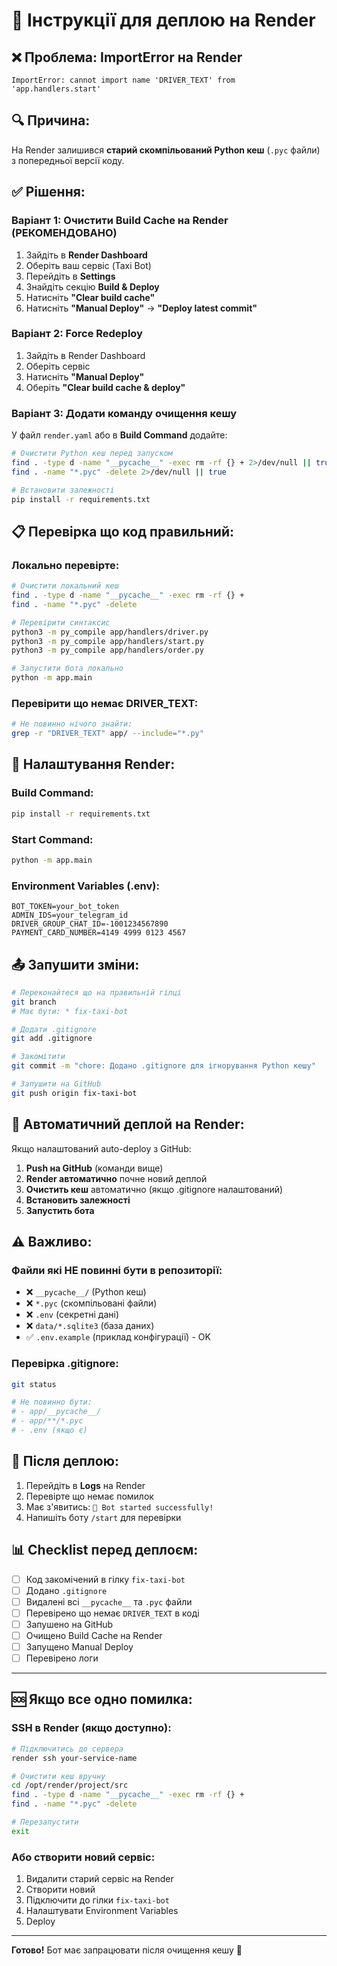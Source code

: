 # 🚀 Інструкції для деплою на Render

## ❌ Проблема: ImportError на Render

```
ImportError: cannot import name 'DRIVER_TEXT' from 'app.handlers.start'
```

## 🔍 Причина:

На Render залишився **старий скомпільований Python кеш** (`.pyc` файли) з попередньої версії коду.

## ✅ Рішення:

### Варіант 1: Очистити Build Cache на Render (РЕКОМЕНДОВАНО)

1. Зайдіть в **Render Dashboard**
2. Оберіть ваш сервіс (Taxi Bot)
3. Перейдіть в **Settings**
4. Знайдіть секцію **Build & Deploy**
5. Натисніть **"Clear build cache"**
6. Натисніть **"Manual Deploy"** → **"Deploy latest commit"**

### Варіант 2: Force Redeploy

1. Зайдіть в Render Dashboard
2. Оберіть сервіс
3. Натисніть **"Manual Deploy"**
4. Оберіть **"Clear build cache & deploy"**

### Варіант 3: Додати команду очищення кешу

У файл `render.yaml` або в **Build Command** додайте:

```bash
# Очистити Python кеш перед запуском
find . -type d -name "__pycache__" -exec rm -rf {} + 2>/dev/null || true
find . -name "*.pyc" -delete 2>/dev/null || true

# Встановити залежності
pip install -r requirements.txt
```

## 📋 Перевірка що код правильний:

### Локально перевірте:

```bash
# Очистити локальний кеш
find . -type d -name "__pycache__" -exec rm -rf {} +
find . -name "*.pyc" -delete

# Перевірити синтаксис
python3 -m py_compile app/handlers/driver.py
python3 -m py_compile app/handlers/start.py
python3 -m py_compile app/handlers/order.py

# Запустити бота локально
python -m app.main
```

### Перевірити що немає DRIVER_TEXT:

```bash
# Не повинно нічого знайти:
grep -r "DRIVER_TEXT" app/ --include="*.py"
```

## 🔧 Налаштування Render:

### Build Command:
```bash
pip install -r requirements.txt
```

### Start Command:
```bash
python -m app.main
```

### Environment Variables (.env):
```env
BOT_TOKEN=your_bot_token
ADMIN_IDS=your_telegram_id
DRIVER_GROUP_CHAT_ID=-1001234567890
PAYMENT_CARD_NUMBER=4149 4999 0123 4567
```

## 📤 Запушити зміни:

```bash
# Переконайтеся що на правильній гілці
git branch
# Має бути: * fix-taxi-bot

# Додати .gitignore
git add .gitignore

# Закомітити
git commit -m "chore: Додано .gitignore для ігнорування Python кешу"

# Запушити на GitHub
git push origin fix-taxi-bot
```

## 🔄 Автоматичний деплой на Render:

Якщо налаштований auto-deploy з GitHub:

1. **Push на GitHub** (команди вище)
2. **Render автоматично** почне новий деплой
3. **Очистить кеш** автоматично (якщо .gitignore налаштований)
4. **Встановить залежності**
5. **Запустить бота**

## ⚠️ Важливо:

### Файли які НЕ повинні бути в репозиторії:

- ❌ `__pycache__/` (Python кеш)
- ❌ `*.pyc` (скомпільовані файли)
- ❌ `.env` (секретні дані)
- ❌ `data/*.sqlite3` (база даних)
- ✅ `.env.example` (приклад конфігурації) - OK

### Перевірка .gitignore:

```bash
git status

# Не повинно бути:
# - app/__pycache__/
# - app/**/*.pyc
# - .env (якщо є)
```

## 🎯 Після деплою:

1. Перейдіть в **Logs** на Render
2. Перевірте що немає помилок
3. Має з'явитись: `🚀 Bot started successfully!`
4. Напишіть боту `/start` для перевірки

## 📊 Checklist перед деплоєм:

- [ ] Код закомічений в гілку `fix-taxi-bot`
- [ ] Додано `.gitignore`
- [ ] Видалені всі `__pycache__` та `.pyc` файли
- [ ] Перевірено що немає `DRIVER_TEXT` в коді
- [ ] Запушено на GitHub
- [ ] Очищено Build Cache на Render
- [ ] Запущено Manual Deploy
- [ ] Перевірено логи

---

## 🆘 Якщо все одно помилка:

### SSH в Render (якщо доступно):

```bash
# Підключитись до сервера
render ssh your-service-name

# Очистити кеш вручну
cd /opt/render/project/src
find . -type d -name "__pycache__" -exec rm -rf {} +
find . -name "*.pyc" -delete

# Перезапустити
exit
```

### Або створити новий сервіс:

1. Видалити старий сервіс на Render
2. Створити новий
3. Підключити до гілки `fix-taxi-bot`
4. Налаштувати Environment Variables
5. Deploy

---

**Готово!** Бот має запрацювати після очищення кешу 🎉
